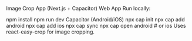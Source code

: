 Image Crop App (Next.js + Capacitor)
Web App
Run locally:

npm install
npm run dev
Capacitor (Android/iOS)
npx cap init
npx cap add android
npx cap add ios
npx cap sync
npx cap open android   # or ios
Uses react-easy-crop for image cropping.
